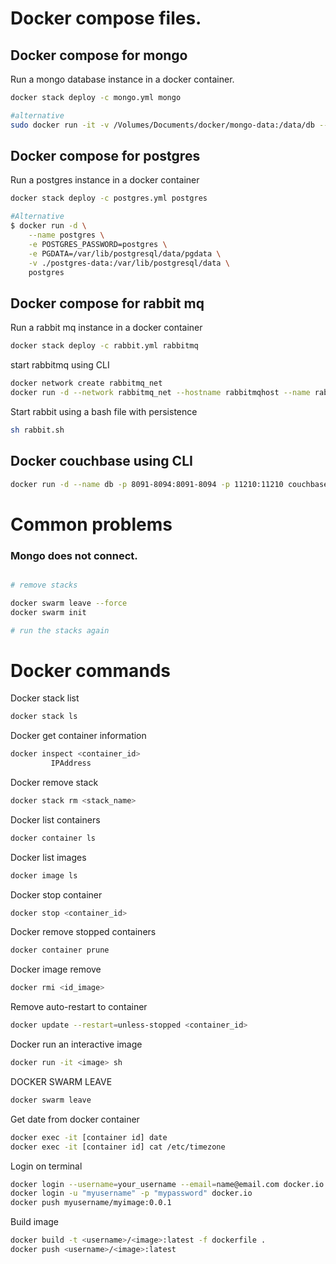 # Docker compose files.

## Docker compose for mongo

Run a mongo database instance in a docker container.

```bash
docker stack deploy -c mongo.yml mongo
```

```bash
#alternative
sudo docker run -it -v /Volumes/Documents/docker/mongo-data:/data/db --name mongodb -d mongo
```

## Docker compose for postgres

Run a postgres instance in a docker container

```bash
docker stack deploy -c postgres.yml postgres
```

```bash
#Alternative
$ docker run -d \
    --name postgres \
    -e POSTGRES_PASSWORD=postgres \
    -e PGDATA=/var/lib/postgresql/data/pgdata \
    -v ./postgres-data:/var/lib/postgresql/data \
    postgres

```

## Docker compose for rabbit mq

Run a rabbit mq instance in a docker container

```bash
docker stack deploy -c rabbit.yml rabbitmq
```

start rabbitmq using CLI

```bash
docker network create rabbitmq_net
docker run -d --network rabbitmq_net --hostname rabbitmqhost --name rabbitmq -p 15672:15672 -p 5672:5672 rabbitmq:3-management
```

Start rabbit using a bash file with persistence

```bash
sh rabbit.sh
```

## Docker couchbase using CLI

```bash
docker run -d --name db -p 8091-8094:8091-8094 -p 11210:11210 couchbase
```

# Common problems

### Mongo does not connect.

```bash

# remove stacks

docker swarm leave --force
docker swarm init

# run the stacks again

```

# Docker commands

Docker stack list

```bash
docker stack ls
```

Docker get container information

```bash
docker inspect <container_id>
         IPAddress
```

Docker remove stack

```bash
docker stack rm <stack_name>
```

Docker list containers

```bash
docker container ls
```

Docker list images

```bash
docker image ls
```

Docker stop container

```bash
docker stop <container_id>
```

Docker remove stopped containers

```bash
docker container prune
```

Docker image remove

```bash
docker rmi <id_image>
```

Remove auto-restart to container

```bash
docker update --restart=unless-stopped <container_id>
```

Docker run an interactive image

```bash
docker run -it <image> sh
```

DOCKER SWARM LEAVE

```bash
docker swarm leave
```

Get date from docker container

```bash
docker exec -it [container id] date
docker exec -it [container id] cat /etc/timezone
```

Login on terminal

```bash
docker login --username=your_username --email=name@email.com docker.io
docker login -u "myusername" -p "mypassword" docker.io
docker push myusername/myimage:0.0.1
```

Build image

```bash
docker build -t <username>/<image>:latest -f dockerfile .
docker push <username>/<image>:latest
```
